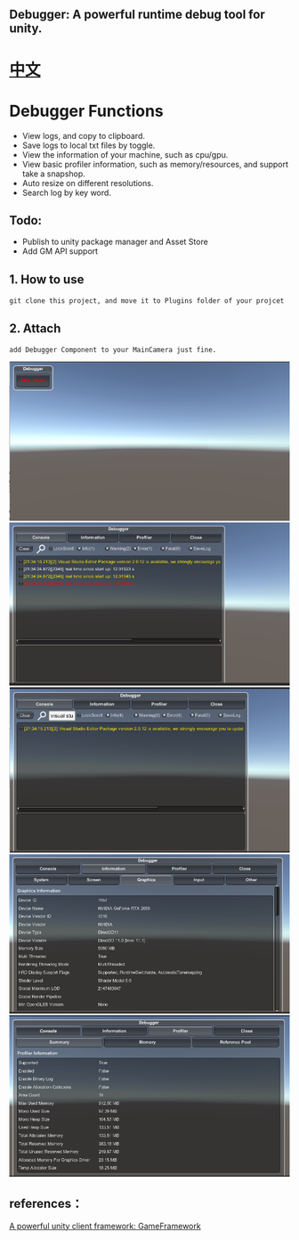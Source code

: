 ## Debugger: A powerful runtime debug tool for unity.
# [中文](https://github.com/FlameskyDexive/Debugger/blob/main/README_CN.md) 
# Debugger Functions
- View logs, and copy to clipboard. 
- Save logs to local txt files by toggle.
- View the information of your machine, such as cpu/gpu. 
- View basic profiler information, such as memory/resources, and support take a snapshop.
- Auto resize on different resolutions. 
- Search log by key word. 

## Todo:
- Publish to unity package manager and Asset Store
- Add GM API support

## 1. How to use
	git clone this project, and move it to Plugins folder of your projcet
	
## 2. Attach
	add Debugger Component to your MainCamera just fine. 
![image](img/1.png)
![image](img/5.png)
![image](img/6.png)
![image](img/3.png)
![image](img/4.png)

## references：
[A powerful unity client framework: GameFramework](https://github.com/EllanJiang/GameFramework)
